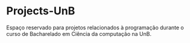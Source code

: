 # Projects-UnB


Espaço reservado para projetos relacionados à programação durante o curso de Bacharelado em Ciência da computação na UnB.
